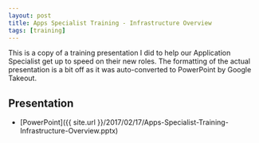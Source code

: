 ```yaml
---
layout: post
title: Apps Specialist Training - Infrastructure Overview
tags: [training]
---
```


This is a copy of a training presentation I did to help our Application
Specialist get up to speed on their new roles.
The formatting of the actual presentation is a bit off as it was
auto-converted to PowerPoint by Google Takeout.

## Presentation

* [PowerPoint]({{ site.url }}/2017/02/17/Apps-Specialist-Training-Infrastructure-Overview.pptx)
